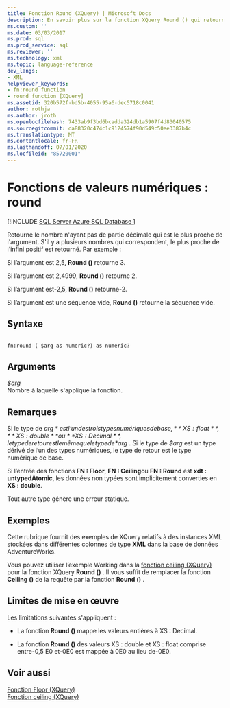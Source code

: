 ```yaml
---
title: Fonction Round (XQuery) | Microsoft Docs
description: En savoir plus sur la fonction XQuery Round () qui retourne le nombre qui n’a pas de partie fractionnaire qui est le plus proche de l’argument spécifié.
ms.custom: ''
ms.date: 03/03/2017
ms.prod: sql
ms.prod_service: sql
ms.reviewer: ''
ms.technology: xml
ms.topic: language-reference
dev_langs:
- XML
helpviewer_keywords:
- fn:round function
- round function [XQuery]
ms.assetid: 320b572f-bd5b-4055-95a6-dec5718c0041
author: rothja
ms.author: jroth
ms.openlocfilehash: 7433ab9f3bd6bcadda324db1a5907f4d83040575
ms.sourcegitcommit: da88320c474c1c9124574f90d549c50ee3387b4c
ms.translationtype: MT
ms.contentlocale: fr-FR
ms.lasthandoff: 07/01/2020
ms.locfileid: "85720001"
---
```

# <a name="numeric-values-functions---round"></a>Fonctions de valeurs numériques : round
[!INCLUDE [SQL Server Azure SQL Database ](../includes/applies-to-version/sqlserver.md)]

  Retourne le nombre n'ayant pas de partie décimale qui est le plus proche de l'argument. S'il y a plusieurs nombres qui correspondent, le plus proche de l'infini positif est retourné. Par exemple :  
  
 Si l’argument est 2,5, **Round ()** retourne 3.  
  
 Si l’argument est 2,4999, **Round ()** retourne 2.  
  
 Si l’argument est-2,5, **Round ()** retourne-2.  
  
 Si l’argument est une séquence vide, **Round ()** retourne la séquence vide.  
  
## <a name="syntax"></a>Syntaxe  
  
```  
  
fn:round ( $arg as numeric?) as numeric?  
```  
  
## <a name="arguments"></a>Arguments  
 *$arg*  
 Nombre à laquelle s'applique la fonction.  
  
## <a name="remarks"></a>Remarques  
 Si le type de *$arg* est l’un des trois types numériques de base, **XS : float**, **XS : double**ou **XS : Decimal**, le type de retour est le même que le type de *$arg* . Si le type de *$arg* est un type dérivé de l’un des types numériques, le type de retour est le type numérique de base.  
  
 Si l’entrée des fonctions **FN : Floor**, **FN : Ceiling**ou **FN : Round** est **xdt : untypedAtomic**, les données non typées sont implicitement converties en **XS : double**.  
  
 Tout autre type génère une erreur statique.  
  
## <a name="examples"></a>Exemples  
 Cette rubrique fournit des exemples de XQuery relatifs à des instances XML stockées dans différentes colonnes de type **XML** dans la base de données AdventureWorks.  
  
 Vous pouvez utiliser l’exemple Working dans la [fonction ceiling (XQuery)](../xquery/numeric-values-functions-ceiling.md) pour la fonction XQuery **Round ()** . Il vous suffit de remplacer la fonction **Ceiling ()** de la requête par la fonction **Round ()** .  
  
## <a name="implementation-limitations"></a>Limites de mise en œuvre  
 Les limitations suivantes s'appliquent :  
  
-   La fonction **Round ()** mappe les valeurs entières à XS : Decimal.  
  
-   La fonction **Round ()** des valeurs XS : double et XS : float comprise entre-0,5 E0 et-0E0 est mappée à 0E0 au lieu de-0E0.  
  
## <a name="see-also"></a>Voir aussi  
 [Fonction Floor &#40;XQuery&#41;](../xquery/numeric-values-functions-floor.md)   
 [Fonction ceiling &#40;XQuery&#41;](../xquery/numeric-values-functions-ceiling.md)  
  
  
